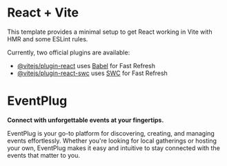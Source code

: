 # React + Vite

This template provides a minimal setup to get React working in Vite with HMR and some ESLint rules.

Currently, two official plugins are available:

- [@vitejs/plugin-react](https://github.com/vitejs/vite-plugin-react/blob/main/packages/plugin-react/README.md) uses [Babel](https://babeljs.io/) for Fast Refresh
- [@vitejs/plugin-react-swc](https://github.com/vitejs/vite-plugin-react-swc) uses [SWC](https://swc.rs/) for Fast Refresh

# EventPlug

**Connect with unforgettable events at your fingertips.**

EventPlug is your go-to platform for discovering, creating, and managing events effortlessly. Whether you're looking for local gatherings or hosting your own, EventPlug makes it easy and intuitive to stay connected with the events that matter to you.
